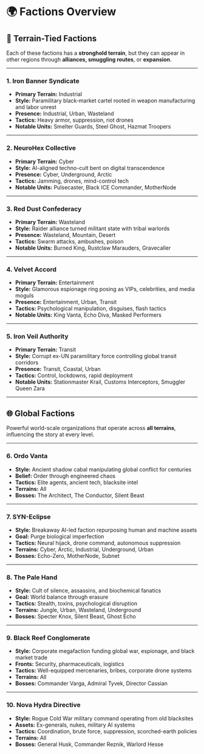 
# 🌍 Factions Overview

## 🧭 Terrain-Tied Factions

Each of these factions has a **stronghold terrain**, but they can appear in other regions through **alliances, smuggling routes**, or **expansion**.

---

### 1. **Iron Banner Syndicate**
- **Primary Terrain:** Industrial  
- **Style:** Paramilitary black-market cartel rooted in weapon manufacturing and labor unrest  
- **Presence:** Industrial, Urban, Wasteland  
- **Tactics:** Heavy armor, suppression, riot drones  
- **Notable Units:** Smelter Guards, Steel Ghost, Hazmat Troopers  

---

### 2. **NeuroHex Collective**
- **Primary Terrain:** Cyber  
- **Style:** AI-aligned techno-cult bent on digital transcendence  
- **Presence:** Cyber, Underground, Arctic  
- **Tactics:** Jamming, drones, mind-control tech  
- **Notable Units:** Pulsecaster, Black ICE Commander, MotherNode  

---

### 3. **Red Dust Confederacy**
- **Primary Terrain:** Wasteland  
- **Style:** Raider alliance turned militant state with tribal warlords  
- **Presence:** Wasteland, Mountain, Desert  
- **Tactics:** Swarm attacks, ambushes, poison  
- **Notable Units:** Burned King, Rustclaw Marauders, Gravecaller  

---

### 4. **Velvet Accord**
- **Primary Terrain:** Entertainment  
- **Style:** Glamorous espionage ring posing as VIPs, celebrities, and media moguls  
- **Presence:** Entertainment, Urban, Transit  
- **Tactics:** Psychological manipulation, disguises, flash tactics  
- **Notable Units:** King Vanta, Echo Diva, Masked Performers  

---

### 5. **Iron Veil Authority**
- **Primary Terrain:** Transit  
- **Style:** Corrupt ex-UN paramilitary force controlling global transit corridors  
- **Presence:** Transit, Coastal, Urban  
- **Tactics:** Control, lockdowns, rapid deployment  
- **Notable Units:** Stationmaster Krail, Customs Interceptors, Smuggler Queen Zara  

---

## 🌐 Global Factions

Powerful world-scale organizations that operate across **all terrains**, influencing the story at every level.

---

### 6. **Ordo Vanta**
- **Style:** Ancient shadow cabal manipulating global conflict for centuries  
- **Belief:** Order through engineered chaos  
- **Tactics:** Elite agents, ancient tech, blacksite intel  
- **Terrains:** All  
- **Bosses:** The Architect, The Conductor, Silent Beast  

---

### 7. **SYN-Eclipse**
- **Style:** Breakaway AI-led faction repurposing human and machine assets  
- **Goal:** Purge biological imperfection  
- **Tactics:** Neural hijack, drone command, autonomous suppression  
- **Terrains:** Cyber, Arctic, Industrial, Underground, Urban  
- **Bosses:** Echo-Zero, MotherNode, Subnet  

---

### 8. **The Pale Hand**
- **Style:** Cult of silence, assassins, and biochemical fanatics  
- **Goal:** World balance through erasure  
- **Tactics:** Stealth, toxins, psychological disruption  
- **Terrains:** Jungle, Urban, Wasteland, Underground  
- **Bosses:** Specter Knox, Silent Beast, Ghost Echo  

---

### 9. **Black Reef Conglomerate**
- **Style:** Corporate megafaction funding global war, espionage, and black market trade  
- **Fronts:** Security, pharmaceuticals, logistics  
- **Tactics:** Well-equipped mercenaries, bribes, corporate drone systems  
- **Terrains:** All  
- **Bosses:** Commander Varga, Admiral Tyvek, Director Cassian  

---

### 10. **Nova Hydra Directive**
- **Style:** Rogue Cold War military command operating from old blacksites  
- **Assets:** Ex-generals, nukes, military AI systems  
- **Tactics:** Coordination, brute force, suppression, scorched-earth policies  
- **Terrains:** All  
- **Bosses:** General Husk, Commander Reznik, Warlord Hesse  
